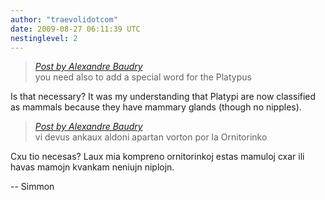 ```yaml
---
author: "traevolidotcom"
date: 2009-08-27 06:11:39 UTC
nestinglevel: 2
---
```

> [_Post by Alexandre Baudry_](/05unm1ly/new-official-word-nova-oficiala-vorto#post8)  
> you need also to add a special word for the Platypus  
> 

Is that necessary? It was my understanding that Platypi are now classified as mammals because they have mammary glands (though no nipples).  

> [_Post by Alexandre Baudry_](/05unm1ly/new-official-word-nova-oficiala-vorto#post8)  
> vi devus ankaux aldoni apartan vorton por la Ornitorinko  
> 

Cxu tio necesas? Laux mia kompreno ornitorinkoj estas mamuloj cxar ili havas mamojn kvankam neniujn niplojn.  
  
\-- Simmon